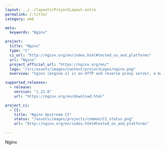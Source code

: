 ```yaml
---
layout: ../../layouts/ProjectLayout.astro
permalink: /:title/
category: web

meta:
  keywords: "Nginx"

project:
  title: "Nginx"
  type: "C"
  ci_url: "http://nginx.org/en/index.html#tested_os_and_platforms"
  url: "Nginx"
  project_official_url: "https://nginx.org/en/"
  logo: "/src/assets/images/content/projectLogos/nginx.png"
  overview: "nginx [engine x] is an HTTP and reverse proxy server, a mail proxy server, and a generic TCP/UDP proxy server, originally written by Igor Sysoev."

supported_releases:
  - release:
    version: "1.22.0"
    url: "https://nginx.org/en/download.html"

project_ci:
  - CI:
    title: "Nginx Upstream CI"
    status: "/assets/images/projects/common/CI_status.png"
    url: "http://nginx.org/en/index.html#tested_os_and_platforms"

---
```


<p>Nginx</p>
